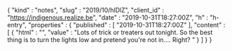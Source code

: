 {
  "kind" : "notes",
  "slug" : "2019/10/hlDlZ",
  "client_id" : "https://indigenous.realize.be",
  "date" : "2019-10-31T18:27:00Z",
  "h" : "h-entry",
  "properties" : {
    "published" : [ "2019-10-31T18:27:00Z" ],
    "content" : [ {
      "html" : "",
      "value" : "Lots of trick or treaters out tonight. So the best thing is to turn the lights low and pretend you're not in.... Right? "
    } ]
  }
}
